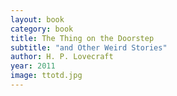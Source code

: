 ```yaml
---
layout: book
category: book
title: The Thing on the Doorstep
subtitle: "and Other Weird Stories"
author: H. P. Lovecraft
year: 2011
image: ttotd.jpg
---
```


